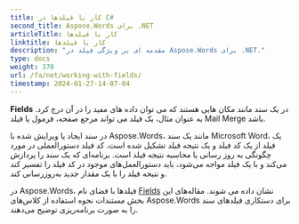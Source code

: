 ```yaml
---
title: کار با فیلدها در C#
second_title: Aspose.Words برای .NET
articleTitle: کار با فیلدها
linktitle: کار با فیلدها
description: "مقدمه ای بر ویژگی فیلد در Aspose.Words برای .NET."
type: docs
weight: 370
url: /fa/net/working-with-fields/
timestamp: 2024-01-27-14-07-04
---
```


**Fields** در یک سند مانند مکان هایی هستند که می توان داده های مفید را در آن درج کرد. به عنوان مثال، یک فیلد می تواند مرجع صفحه، فرمول یا فیلد Mail Merge باشد.

در سند ایجاد یا ویرایش شده با Aspose.Words، مانند یک سند Microsoft Word، یک فیلد از یک کد فیلد و یک نتیجه فیلد تشکیل شده است. کد فیلد دستورالعملی در مورد چگونگی به روز رسانی یا محاسبه نتیجه فیلد است. برنامه‌ای که یک سند را پردازش می‌کند و با یک فیلد مواجه می‌شود، باید دستورالعمل‌های موجود در کد فیلد را تفسیر کند و نتیجه فیلد را با یک مقدار جدید به‌روزرسانی کند.

در Aspose.Words، فیلدها با فضای نام [Fields](https://reference.aspose.com/words/net/aspose.words.fields/) نشان داده می شوند. مقاله‌های این بخش مستندات نحوه استفاده از کلاس‌های Aspose.Words برای دستکاری فیلدهای سند را به صورت برنامه‌ریزی توضیح می‌دهند.
